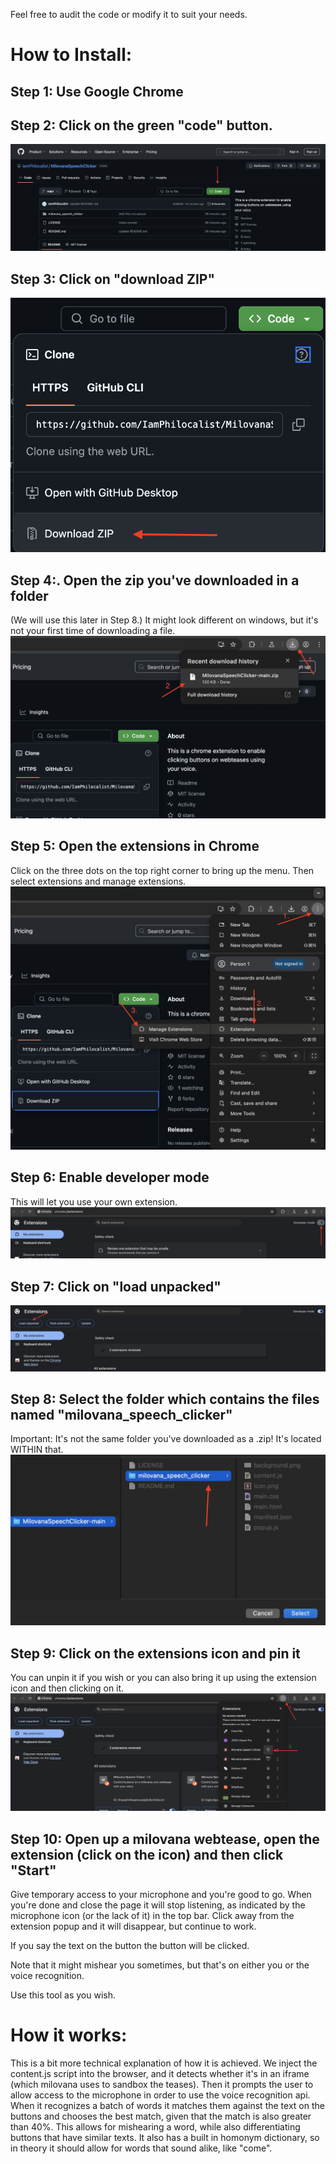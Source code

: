 Feel free to audit the code or modify it to suit your needs.

# How to Install:

## Step 1: Use Google Chrome

## Step 2: Click on the green "code" button.
![text](/tutorial_images/Screenshot%202025-02-01%20at%201.08.03.png "Step 1.")

## Step 3: Click on "download ZIP"
![text](/tutorial_images/Screenshot%202025-02-01%20at%201.12.07.png "Step 2.")

## Step 4:. Open the zip you've downloaded in a folder
(We will use this later in Step 8.)
It might look different on windows, but it's not your first time of downloading a file.
![text](/tutorial_images/Screenshot%202025-02-01%20at%201.13.25.png "Step 3.")

## Step 5: Open the extensions in Chrome
Click on the three dots on the top right corner to bring up the menu.
Then select extensions and manage extensions.
![text](/tutorial_images/Screenshot%202025-02-01%20at%201.17.46.png "Step 4.")

## Step 6: Enable developer mode
This will let you use your own extension.
![text](/tutorial_images/Screenshot%202025-02-01%20at%201.21.18.png "Step 5.")

## Step 7: Click on "load unpacked"
![text](/tutorial_images/Screenshot%202025-02-01%20at%201.22.02.png "Step 6.")

## Step 8: Select the folder which contains the files named "milovana_speech_clicker"
Important:
It's not the same folder you've downloaded as a .zip!
It's located WITHIN that.
![text](/tutorial_images/Screenshot%202025-02-01%20at%201.23.50.png "Step 7.")

## Step 9: Click on the extensions icon and pin it
You can unpin it if you wish or you can also bring it up using the extension icon and then clicking on it.
![text](/tutorial_images/Screenshot%202025-02-01%20at%201.26.43.png "Step 8.")

## Step 10: Open up a milovana webtease, open the extension (click on the icon) and then click "Start"
Give temporary access to your microphone and you're good to go.
When you're done and close the page it will stop listening, as indicated by the microphone icon (or the lack of it) in the top bar.
Click away from the extension popup and it will disappear, but continue to work.

If you say the text on the button the button will be clicked.

Note that it might mishear you sometimes, but that's on either you or the voice recognition.

Use this tool as you wish.

# How it works:
This is a bit more technical explanation of how it is achieved.
We inject the content.js script into the browser, and it detects whether it's in an iframe (which milovana uses to sandbox the teases).
Then it prompts the user to allow access to the microphone in order to use the voice recognition api.
When it recognizes a batch of words it matches them against the text on the buttons and chooses the best match, given that the match is also greater than 40%. This allows for mishearing a word, while also differentiating buttons that have similar texts.
It also has a built in homonym dictionary, so in theory it should allow for words that sound alike, like "come".
